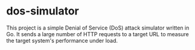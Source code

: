 # dos-simulator
This project is a simple Denial of Service (DoS) attack simulator written in Go. It sends a large number of HTTP requests to a target URL to measure the target system's performance under load.
